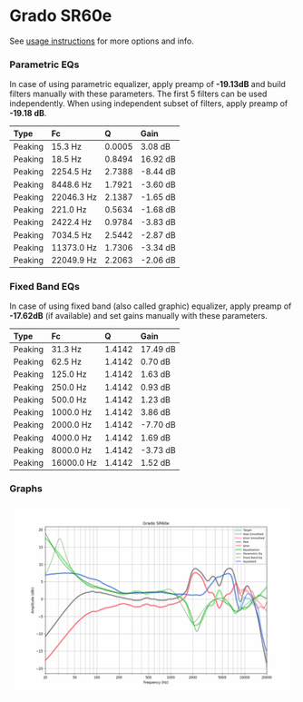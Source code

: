 # Grado SR60e
See [usage instructions](https://github.com/jaakkopasanen/AutoEq#usage) for more options and info.

### Parametric EQs
In case of using parametric equalizer, apply preamp of **-19.13dB** and build filters manually
with these parameters. The first 5 filters can be used independently.
When using independent subset of filters, apply preamp of **-19.18 dB**.

| Type    | Fc         |      Q | Gain     |
|:--------|:-----------|:-------|:---------|
| Peaking | 15.3 Hz    | 0.0005 | 3.08 dB  |
| Peaking | 18.5 Hz    | 0.8494 | 16.92 dB |
| Peaking | 2254.5 Hz  | 2.7388 | -8.44 dB |
| Peaking | 8448.6 Hz  | 1.7921 | -3.60 dB |
| Peaking | 22046.3 Hz | 2.1387 | -1.65 dB |
| Peaking | 221.0 Hz   | 0.5634 | -1.68 dB |
| Peaking | 2422.4 Hz  | 0.9784 | -3.83 dB |
| Peaking | 7034.5 Hz  | 2.5442 | -2.87 dB |
| Peaking | 11373.0 Hz | 1.7306 | -3.34 dB |
| Peaking | 22049.9 Hz | 2.2063 | -2.06 dB |

### Fixed Band EQs
In case of using fixed band (also called graphic) equalizer, apply preamp of **-17.62dB**
(if available) and set gains manually with these parameters.

| Type    | Fc         |      Q | Gain     |
|:--------|:-----------|:-------|:---------|
| Peaking | 31.3 Hz    | 1.4142 | 17.49 dB |
| Peaking | 62.5 Hz    | 1.4142 | 0.70 dB  |
| Peaking | 125.0 Hz   | 1.4142 | 1.63 dB  |
| Peaking | 250.0 Hz   | 1.4142 | 0.93 dB  |
| Peaking | 500.0 Hz   | 1.4142 | 1.23 dB  |
| Peaking | 1000.0 Hz  | 1.4142 | 3.86 dB  |
| Peaking | 2000.0 Hz  | 1.4142 | -7.70 dB |
| Peaking | 4000.0 Hz  | 1.4142 | 1.69 dB  |
| Peaking | 8000.0 Hz  | 1.4142 | -3.73 dB |
| Peaking | 16000.0 Hz | 1.4142 | 1.52 dB  |

### Graphs
![](./Grado%20SR60e.png)